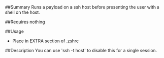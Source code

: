 ##Summary
Runs a payload on a ssh host before presenting the user with a shell on the host.

##Requires
nothing

##Usage
* Place in EXTRA section of .zshrc

##Description
You can use 'ssh -t host' to disable this for a single session.
